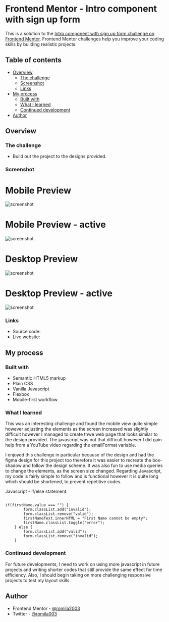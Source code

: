 # Frontend Mentor - Intro component with sign up form

This is a solution to the [Intro component with sign up form challenge on Frontend Mentor](https://www.frontendmentor.io/challenges/intro-component-with-signup-form-5cf91bd49edda32581d28fd1). Frontend Mentor challenges help you improve your coding skills by building realistic projects. 

## Table of contents

- [Overview](#overview)
  - [The challenge](#the-challenge)
  - [Screenshot](#screenshot)
  - [Links](#links)
- [My process](#my-process)
  - [Built with](#built-with)
  - [What I learned](#what-i-learned)
  - [Continued development](#continued-development)
- [Author](#author)


## Overview

### The challenge

- Build out the project to the designs provided.

### Screenshot

# Mobile Preview 

![screenshot]()

# Mobile Preview - active

![screenshot]()

# Desktop Preview 

![screenshot]()

# Desktop Preview - active

![screenshot]()


### Links

 - Source code: []()
 - Live website: []()

## My process

### Built with

- Semantic HTML5 markup
- Plain CSS
- Vanilla Javascript
- Flexbox
- Mobile-first workflow

### What I learned

This was an interesting challenge and found the mobile view quite simple however adjusting the elements as the screen increased was slightly difficult however I managed to create thwe web page that looks similar to the design provided. The javascript was not that difficult however I did gain help from a YouTube video regarding the emailFormat variable.

I enjoyed this challenge in particular because of the design and had the figma design for this project too therefore it was easier to recreate the box-shadow and follow the design scheme. It was also fun to use media queries to change the elements, as the screen size changed. Regarding Javascript, my code is fairly simple to follow and is functional however it is quite long which should be shortened, to prevent repetitive codes.

Javascript - if/else statement: 

```javasript

if(firstName.value === "") {
        form.classList.add("invalid");
        form.classList.remove("valid");
        firstNameText.innerHTML = "First Name cannot be empty";
        firstName.classList.toggle("error");
    } else {
        form.classList.add("valid");
        form.classList.remove("invalid");
    }

```

### Continued development

For future developments, I need to work on using more javascript in future projects and writing shorter codes that still provide the same effect for time efficiency. Also, I should begin taking on more challenging responsive projects to test my layout skills. 


## Author

- Frontend Mentor - [@romila2003](https://www.frontendmentor.io/profile/romila2003)
- Twitter - [@romila003](https://www.twitter.com/romila003)

